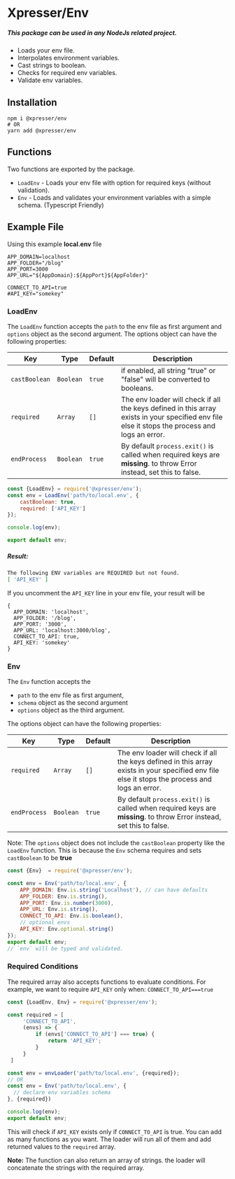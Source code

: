 # Xpresser/Env
##### This package can be used in any NodeJs related project.

- Loads your env file.
- Interpolates environment variables.
- Cast strings to boolean.
- Checks for required env variables.
- Validate env variables.


## Installation
```shell
npm i @xpresser/env
# OR
yarn add @xpresser/env
```

## Functions
Two functions are exported by the package.

- `LoadEnv` - Loads your env file with option for required keys (without validation).
- `Env` - Loads and validates your environment variables with a simple schema. (Typescript Friendly)

## Example File
Using this example **local.env** file

```dotenv
APP_DOMAIN=localhost
APP_FOLDER="/blog"
APP_PORT=3000
APP_URL="${AppDomain}:${AppPort}${AppFolder}"

CONNECT_TO_API=true
#API_KEY="somekey"
```

### LoadEnv
The `LoadEnv` function accepts the `path` to the env file as first argument and `options` object as the second argument.
The options object can have the following properties:

| Key           | Type      | Default | Description                                                                                                                                    |
|---------------|-----------|---------|------------------------------------------------------------------------------------------------------------------------------------------------|
| `castBoolean` | `Boolean` | `true`  | if enabled, all string "true" or "false" will be converted to booleans.                                                                        |
| `required`    | `Array`   | `[]`    | The env loader will check if all the keys defined in this array exists in your specified env file else it stops the process and logs an error. |
| `endProcess`  | `Boolean` | `true`  | By default `process.exit()` is called when required keys are **missing**. to throw Error instead, set this to false.                           |


```javascript
const {LoadEnv} = require('@xpresser/env');
const env = LoadEnv('path/to/local.env', {
    castBoolean: true,
    required: ['API_KEY']
});

console.log(env);

export default env;
```
##### Result:
```sh
The following ENV variables are REQUIRED but not found.
[ 'API_KEY' ]
```
If you uncomment the `API_KEY` line in your env file, your result will be
```
{
  APP_DOMAIN: 'localhost',
  APP_FOLDER: '/blog',
  APP_PORT: '3000',
  APP_URL: 'localhost:3000/blog',
  CONNECT_TO_API: true,
  API_KEY: 'somekey'
}
```

### Env
The `Env` function accepts the
  - `path` to the env file as first argument, 
  - `schema` object as the second argument 
  - `options` object as the third argument.

The options object can have the following properties:

| Key           | Type      | Default | Description                                                                                                                                    |
|---------------|-----------|---------|------------------------------------------------------------------------------------------------------------------------------------------------|
| `required`    | `Array`   | `[]`    | The env loader will check if all the keys defined in this array exists in your specified env file else it stops the process and logs an error. |
| `endProcess`  | `Boolean` | `true`  | By default `process.exit()` is called when required keys are **missing**. to throw Error instead, set this to false.                           |


Note: The `options` object does not include the `castBoolean` property like the `LoadEnv` function.
This is because the `Env` schema requires and sets `castBoolean` to be **true**


```javascript
const {Env}  = require('@xpresser/env');

const env = Env('path/to/local.env', {
    APP_DOMAIN: Env.is.string('Localhost'), // can have defaults
    APP_FOLDER: Env.is.string(),
    APP_PORT: Env.is.number(3000),
    APP_URL: Env.is.string(),
    CONNECT_TO_API: Env.is.boolean(),
    // optional envs
    API_KEY: Env.optional.string()
});
export default env;
// `env` will be typed and validated.
```

### Required Conditions
The required array also accepts functions to evaluate conditions.
For example, we want to require `API_KEY` only when: `CONNECT_TO_API===true`

```javascript
const {LoadEnv, Env} = require('@xpresser/env');

const required = [
     'CONNECT_TO_API',
     (envs) => {
         if (envs['CONNECT_TO_API'] === true) {
             return 'API_KEY';
         }
     }   
 ]

const env = envLoader('path/to/local.env', {required});
// OR
const env = Env('path/to/local.env', {
  // declare env variables schema
}, {required})

console.log(env);
export default env;
```
This will check if `API_KEY` exists only if `CONNECT_TO_API` is true.
You can add as many functions as you want. The loader will run all of them and add returned values to the `required` array.

**Note:** The function can also return an array of strings. the loader will concatenate the strings with the required array.
